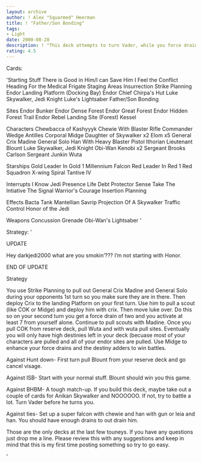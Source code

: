 ```yaml
---
layout: archive
author: ! Alex "Squarmed" Heerman
title: ! "Father/Son Bonding"
tags:
- Light
date: 2000-08-28
description: ! "This deck attempts to turn Vader, while you force drain for a lot. Eloms, Scouts, and Mains will help you win battles so it is easier to turn vader."
rating: 4.5
---
```

Cards: 

'Starting Stuff
There is Good in Him/I can Save Him
I Feel the Conflict
Heading For the Medical Frigate
Staging Areas
Insurrection
Strike Planning
Endor Landing Platform (Docking Bay)
Endor Chief Chirpa's Hut
Luke Skywalker, Jedi Knight
Luke's Lightsaber
Father/Son Bonding

Sites
Endor Bunker
Endor Dense Forest
Endor Great Forest
Endor Hidden Forest Trail
Endor Rebel Landing Site (Forest)
Kessel

Characters
Chewbacca of Kashyyyk
Chewie With Blaster Rifle
Commander Wedge Antilles
Corporal Midge
Daughter of Skywalker  x2
Elom  x5
General Crix Madine
General Solo
Han With Heavy Blaster Pistol
Ithorian
Lieutenant Blount
Luke Skywalker, Jedi Knight
Obi-Wan Kenobi	x2
Sergeant Brooks Carlson
Sergeant Junkin
Wuta

Starships
Gold Leader In Gold 1
Millennium Falcon
Red Leader In Red 1
Red Squadron X-wing
Spiral
Tantive IV

Interrupts
I Know
Jedi Presence
Life Debt
Protector
Sense
Take The Intiative
The Signal
Warrior's Courage
Insertion Planning

Effects
Bacta Tank
Mantellian Savrip
Projection Of A Skywalker
Traffic Control
Honor of the Jedi

Weapons
Concussion Grenade
Obi-Wan's Lightsaber '

Strategy: '

UPDATE


Hey darkjedi2000 what are you smokin’??? I’m not starting with Honor.


END OF UPDATE


Strategy

You use Strike Planning to pull out General Crix Madine and General Solo during your opponents 1st turn so you make sure they are in there. Then deploy Crix to the landing Platform on your first turn. Use him to pull a scout (like COK or Midge) and deploy him with crix. Then move luke over. Do this so on your second turn you get a force drain of two and you activate at least 7 from yourself alone. Continue to pull scouts with Madine. Once you pull COK from reserve deck, pull Wuta and with wuta pull sites. Eventually you will only have high destinies left in your deck (becuase most of your characters are pulled and all of your endor sites are pulled. Use Midge to enhance your force drains and the destiny adders to win battles.


Against Hunt down-  First turn pull Blount from your reserve deck and go cancel visage.


Against ISB- Start with your normal stuff. Blount should win you this game.


Against BHBM- A tough match-up. If you build this deck, maybe take out a couple of cards for Anikan Skywalker and NOOOOOO. If not, try to battle a lot. Turn Vader before he turns you.


Against ties- Set up a super falcon with chewie and han with gun or leia and han. You should have enough drains to out drain him.


Those are the only decks at the last few touneys. If you have any questions just drop me a line. Please review this with any suggestions and keep in mind that this is my first time posting something so try to go easy.

'